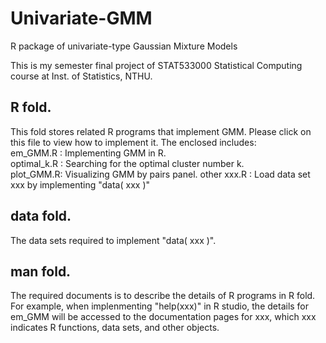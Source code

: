 # Univariate-GMM
R package of univariate-type Gaussian Mixture Models

This is my semester final project of STAT533000 Statistical Computing course at Inst. of Statistics, NTHU. 

## R fold.
  This fold stores related R programs that implement GMM. Please click on this file to view how to implement it.
  The enclosed includes:  
    em_GMM.R : Implementing GMM in R.  
    optimal_k.R : Searching for the optimal cluster number k.  
    plot_GMM.R: Visualizing GMM by pairs panel.
    other xxx.R : Load data set xxx by implementing "data( xxx )"  
    
## data fold.
  The data sets required to implement "data( xxx )".

## man fold.
  The required documents is to describe the details of R programs in R fold. For example, when implenmenting "help(xxx)" in R studio, the details for em_GMM will be accessed to the documentation pages for xxx, which xxx indicates R functions, data sets, and other objects.
